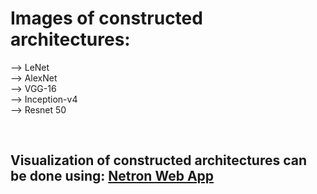 # Images of constructed architectures: 
 --> LeNet <br>
 --> AlexNet <br>
 --> VGG-16 <br>
 --> Inception-v4 <br>
 --> Resnet 50  <br> 

<br>

## Visualization of constructed architectures can be done using: <a href="https://netron.app/"> Netron Web App </a>
